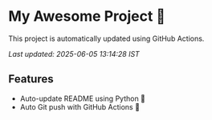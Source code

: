 # My Awesome Project 🚀

This project is automatically updated using GitHub Actions.

_Last updated: 2025-06-05 13:14:28 IST_

## Features
- Auto-update README using Python 🐍
- Auto Git push with GitHub Actions 🤖

